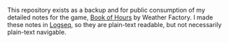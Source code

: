 This repository exists as a backup and for public consumption of my detailed notes for the game, [Book of Hours](https://weatherfactory.biz/book-of-hours/) by Weather Factory. I made these notes in [Logseq](https://logseq.com), so they are plain-text readable, but not necessarily plain-text navigable.
